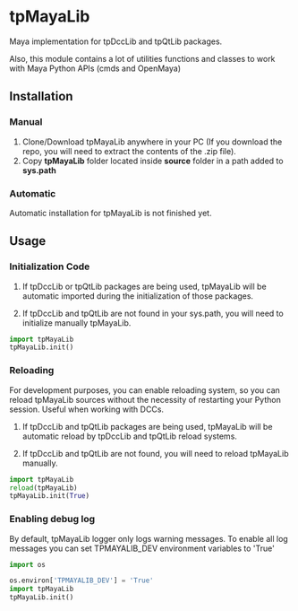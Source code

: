 # tpMayaLib

Maya implementation for tpDccLib and tpQtLib packages.

Also, this module contains a lot of utilities functions and classes to work with Maya Python APIs (cmds and OpenMaya)

## Installation
### Manual
1. Clone/Download tpMayaLib anywhere in your PC (If you download the repo, you will need to extract
the contents of the .zip file).
2. Copy **tpMayaLib** folder located inside **source** folder in a path added to **sys.path**

### Automatic
Automatic installation for tpMayaLib is not finished yet.

## Usage

### Initialization Code

1. If tpDccLib or tpQtLib packages are being used, tpMayaLib will be automatic imported during the initialization
of those packages.

2. If tpDccLib and tpQtLib are not found in your sys.path, you will need to initialize manually tpMayaLib.
```python
import tpMayaLib
tpMayaLib.init()
```

### Reloading
For development purposes, you can enable reloading system, so 
you can reload tpMayaLib sources without the necessity of restarting
your Python session. Useful when working with DCCs.

1. If tpDccLib and tpQtLib packages are being used, tpMayaLib will be automatic reload by tpDccLib and tpQtLib reload systems.

2. If tpDccLib and tpQtLib are not found, you will need to reload tpMayaLib manually.
```python
import tpMayaLib
reload(tpMayaLib)
tpMayaLib.init(True)
```

### Enabling debug log
By default, tpMayaLib logger only logs warning messages. To enable all log messages
you can set TPMAYALIB_DEV environment variables to 'True'
```python
import os

os.environ['TPMAYALIB_DEV'] = 'True'
import tpMayaLib
tpMayaLib.init()
```
